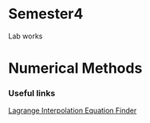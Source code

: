# Semester4
Lab works
# Numerical Methods
### Useful links
[Lagrange Interpolation Equation Finder](https://www.dcode.fr/lagrange-interpolating-polynomial)
